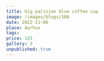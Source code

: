 ```yaml
---
title: big parisian blue coffee cup
image: /images/blogs/168
date: 2022-11-06
place: Aarhus
tags:
price: 125
gallery: 3
unpublished: true
---
```

